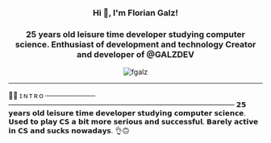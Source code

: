 <h3 align="center">Hi 👋, I'm Florian Galz!</h3>
<h3 align="center">25 years old leisure time developer studying computer science. Enthusiast of development and technology Creator and developer of @GALZDEV
</h3>
<p align="center"><img src="https://komarev.com/ghpvc/?username=fgalz" alt="fgalz"/> </p>

---------------------------------------------------------------



🙋‍♂️ ɪ  ɴ  ᴛ  ʀ  ᴏ
────────── ————————————————————————————————
𝟮𝟱 𝘆𝗲𝗮𝗿𝘀 𝗼𝗹𝗱 𝗹𝗲𝗶𝘀𝘂𝗿𝗲 𝘁𝗶𝗺𝗲 𝗱𝗲𝘃𝗲𝗹𝗼𝗽𝗲𝗿 𝘀𝘁𝘂𝗱𝘆𝗶𝗻𝗴 𝗰𝗼𝗺𝗽𝘂𝘁𝗲𝗿 𝘀𝗰𝗶𝗲𝗻𝗰𝗲. 𝗨𝘀𝗲𝗱 𝘁𝗼 𝗽𝗹𝗮𝘆 𝗖𝗦 
𝗮 𝗯𝗶𝘁 𝗺𝗼𝗿𝗲 ⁮⁭𝘀𝗲𝗿𝗶𝗼𝘂𝘀⁮ ⁭𝗮𝗻𝗱 𝘀𝘂𝗰𝗰𝗲𝘀𝘀𝗳𝘂𝗹. 𝗕𝗮𝗿𝗲𝗹𝘆 𝗮𝗰𝘁𝗶𝘃𝗲 𝗶𝗻 𝗖𝗦 𝗮𝗻𝗱 𝘀𝘂𝗰𝗸𝘀 𝗻𝗼𝘄𝗮𝗱𝗮𝘆𝘀. 👌🙃
